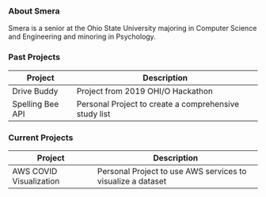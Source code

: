 ### About Smera

Smera is a senior at the Ohio State University majoring in Computer Science and Engineering and minoring in Psychology.


### Past Projects

Project | Description
------------ | -------------
Drive Buddy | Project from 2019 OHI/O Hackathon
Spelling Bee API | Personal Project to create a comprehensive study list



### Current Projects

Project | Description
------------ | -------------
AWS COVID Visualization  | Personal Project to use AWS services to visualize a dataset

